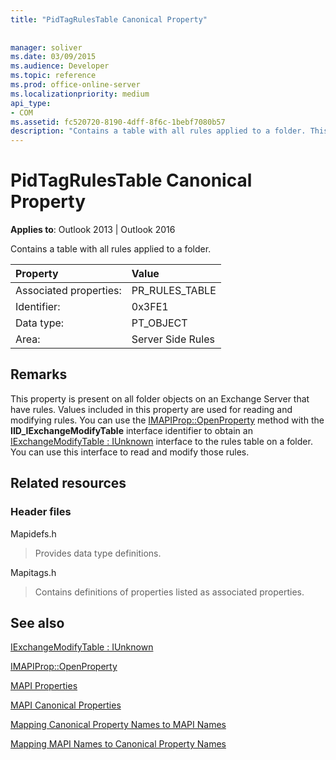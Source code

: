 ```yaml
---
title: "PidTagRulesTable Canonical Property"
 
 
manager: soliver
ms.date: 03/09/2015
ms.audience: Developer
ms.topic: reference
ms.prod: office-online-server
ms.localizationpriority: medium
api_type:
- COM
ms.assetid: fc520720-8190-4dff-8f6c-1bebf7080b57
description: "Contains a table with all rules applied to a folder. This property is present on all folder objects on an Exchange Server that have rules."
---
```


# PidTagRulesTable Canonical Property

  
  
**Applies to**: Outlook 2013 | Outlook 2016 
  
Contains a table with all rules applied to a folder.
  
|Property |Value |
|:-----|:-----|
|Associated properties:  <br/> |PR_RULES_TABLE  <br/> |
|Identifier:  <br/> |0x3FE1  <br/> |
|Data type:  <br/> |PT_OBJECT  <br/> |
|Area:  <br/> |Server Side Rules  <br/> |
   
## Remarks

This property is present on all folder objects on an Exchange Server that have rules. Values included in this property are used for reading and modifying rules. You can use the [IMAPIProp::OpenProperty](imapiprop-openproperty.md) method with the **IID_IExchangeModifyTable** interface identifier to obtain an [IExchangeModifyTable : IUnknown](iexchangemodifytableiunknown.md) interface to the rules table on a folder. You can use this interface to read and modify those rules. 
  
## Related resources

### Header files

Mapidefs.h
  
> Provides data type definitions.
    
Mapitags.h
  
> Contains definitions of properties listed as associated properties. 
    
## See also



[IExchangeModifyTable : IUnknown](iexchangemodifytableiunknown.md)
  
[IMAPIProp::OpenProperty](imapiprop-openproperty.md)


[MAPI Properties](mapi-properties.md)
  
[MAPI Canonical Properties](mapi-canonical-properties.md)
  
[Mapping Canonical Property Names to MAPI Names](mapping-canonical-property-names-to-mapi-names.md)
  
[Mapping MAPI Names to Canonical Property Names](mapping-mapi-names-to-canonical-property-names.md)

